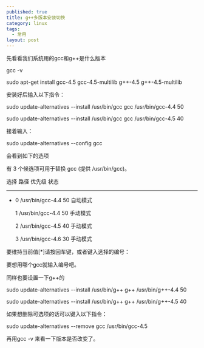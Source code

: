 ```yaml
---
published: true
title: g++多版本安装切换
category: linux
tags: 
  - 常用
layout: post
---
```



先看看我们系统用的gcc和g++是什么版本

gcc -v

sudo apt-get install gcc-4.5 gcc-4.5-multilib g++-4.5 g++-4.5-multilib

安装好后输入以下指令：

sudo update-alternatives --install /usr/bin/gcc gcc /usr/bin/gcc-4.4 50

sudo update-alternatives --install /usr/bin/gcc gcc /usr/bin/gcc-4.5 40

接着输入：

sudo update-alternatives --config gcc

会看到如下的选项

有 3 个候选项可用于替换 gcc (提供 /usr/bin/gcc)。

  选择      路径            优先级  状态

------------------------------------------------------------

* 0            /usr/bin/gcc-4.4  50        自动模式

  1            /usr/bin/gcc-4.4  50        手动模式

  2            /usr/bin/gcc-4.5  40        手动模式

  3            /usr/bin/gcc-4.6  30        手动模式

要维持当前值[*]请按回车键，或者键入选择的编号：

要想用哪个gcc就输入编号吧。

同样也要设置一下g++的

sudo update-alternatives --install /usr/bin/g++ g++ /usr/bin/g++-4.4 50

sudo update-alternatives --install /usr/bin/g++ g++ /usr/bin/g++-4.5 40

如果想删除可选项的话可以键入以下指令：

sudo update-alternatives --remove gcc /usr/bin/gcc-4.5

再用gcc -v 来看一下版本是否改变了。
